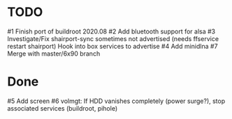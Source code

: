 TODO
====
#1 Finish port of buildroot 2020.08
#2 Add bluetooth support for alsa
#3 Investigate/Fix shairport-sync sometimes not advertised (needs ffservice restart shairport)
	Hook into box services to advertise
#4 Add minidlna
#7 Merge with master/6x90 branch

Done
====
#5 Add screen
#6 volmgt: If HDD vanishes completely (power surge?), stop associated services (buildroot, pihole)
